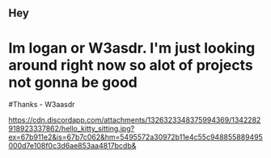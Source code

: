 ## Hey
# Im logan or W3asdr. I'm just looking around right now so alot of projects not gonna be good
#Thanks - W3aasdr

https://cdn.discordapp.com/attachments/1326323348375994369/1342282918923337862/hello_kitty_sitting.jpg?ex=67b911e2&is=67b7c062&hm=5495572a30972b11e4c55c948855889495000d7e108f0c3d6ae853aa4817bcdb&

